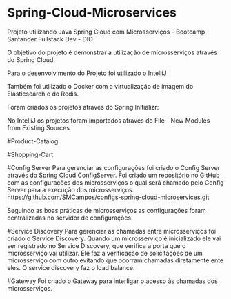 # Spring-Cloud-Microservices
Projeto utilizando Java Spring Cloud com Microsserviços - Bootcamp Santander Fullstack Dev - DIO

O objetivo do projeto é demonstrar a utilização de microsserviços através do Spring Cloud.

Para o desenvolvimento do Projeto foi utilizado o IntelliJ

Também foi utilizado o Docker com a virtualização de imagem do Elasticsearch e do Redis.

Foram criados os projetos através do Spring Initializr:

No IntelliJ os projetos foram importados através do File - New Modules from Existing Sources

#Product-Catalog

#Shopping-Cart

#Config Server
Para gerenciar as configurações foi criado o Config Server através do Spring Cloud ConfigServer.
Foi criado um repositório no GitHub com as configurações dos microsserviços o qual será chamado
pelo Config Server para a execução dos microsserviços.
https://github.com/SMCampos/configs-spring-cloud-microservices.git

Seguindo as boas práticas de microsserviços as configurações foram centralizadas no servidor de
configurações.

#Service Discovery
Para gerenciar as chamadas entre microsserviços foi criado o Service Discovery.
Quando um microsserviço é inicializado ele vai ser registrado no Service Discovery, que verifica
a porta que o microsserviço vai utilizar.
Ele faz a verificação de solicitações de um microsserviço com outro evitando que ocorram chamadas
diretamente ente eles.
O service discovery faz o load balance.

#Gateway
Foi criado o Gateway para interligar o acesso às chamadas dos microsserviços.






